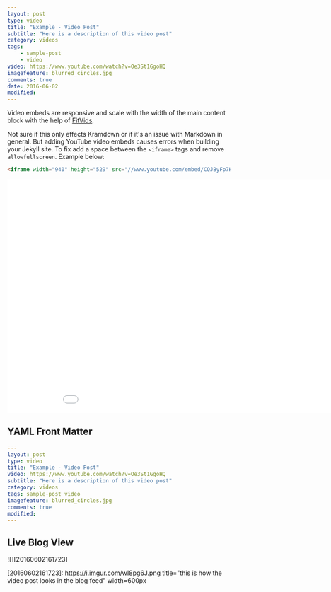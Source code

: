 ```yaml
---
layout: post
type: video
title: "Example - Video Post"
subtitle: "Here is a description of this video post"
category: videos
tags: 
    - sample-post 
    - video
video: https://www.youtube.com/watch?v=Oe3St1GgoHQ
imagefeature: blurred_circles.jpg
comments: true
date: 2016-06-02
modified:
---
```


Video embeds are responsive and scale with the width of the main content block with the help of [FitVids](http://fitvidsjs.com/).

<!--summary-->

Not sure if this only effects Kramdown or if it's an issue with Markdown in general. But adding YouTube video embeds causes errors when building your Jekyll site. To fix add a space between the `<iframe>` tags and remove `allowfullscreen`. Example below:

```html
<iframe width="940" height="529" src="//www.youtube.com/embed/CQJByFp7H38?theme=light&amp;color=white" frameborder="0" allowfullscreen> </iframe>
```


<!--summary-->

<iframe width="940" height="529" src="//www.youtube.com/embed/Oe3St1GgoHQ?theme=light&amp;color=white" frameborder="0" allowfullscreen></iframe>


## YAML Front Matter

```yaml
---
layout: post
type: video
title: "Example - Video Post"
video: https://www.youtube.com/watch?v=Oe3St1GgoHQ
subtitle: "Here is a description of this video post"
category: videos
tags: sample-post video
imagefeature: blurred_circles.jpg
comments: true
modified:
---
```
    
## Live Blog View

![][20160602161723]

[20160602161723]: https://i.imgur.com/wI8pg6J.png  title="this is how the video post looks in the blog feed" width=600px
